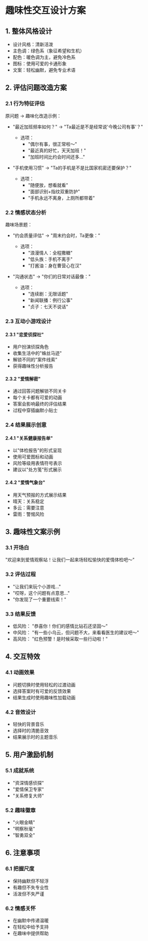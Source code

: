# 趣味性交互设计方案

## 1. 整体风格设计
- 设计风格：清新活泼
- 主色调：绿色系（象征希望和生机）
- 配色：暖色调为主，避免冷色系
- 图标：使用可爱的卡通形象
- 文案：轻松幽默，避免专业术语

## 2. 评估问题改造方案

### 2.1 行为特征评估
原问题 -> 趣味化改造示例：
- "最近加班频率如何？" -> "Ta最近是不是经常说'今晚公司有事'？"
  - 选项：
    - "偶尔有事，很正常啦～"
    - "最近真的好忙，天天加班！"
    - "加班时间比约会时间还多..."

- "手机使用习惯" -> "Ta的手机是不是比国家机密还要保护？"
  - 选项：
    - "随便放，想看就看"
    - "面部识别+指纹双重防护"
    - "手机永远不离身，上厕所都带着"

### 2.2 情感状态分析
趣味场景题：
- "约会质量评估" -> "周末约会时，Ta更像："
  - 选项：
    - "浪漫情人：全程撒糖"
    - "低头族：手机不离手"
    - "打酱油：身在曹营心在汉"

- "沟通状态" -> "你们的日常对话最像："
  - 选项：
    - "连续剧：无限话题"
    - "新闻联播：例行公事"
    - "贞子：七天不说话"

### 2.3 互动小游戏设计

#### 2.3.1 "恋爱侦探社"
- 用户扮演侦探角色
- 收集生活中的"蛛丝马迹"
- 解锁不同的"案件线索"
- 获得趣味性分析报告

#### 2.3.2 "爱情解密"
- 通过回答问题解锁不同关卡
- 每个关卡都有可爱的动画
- 答案会影响最终的评估结果
- 过程中穿插幽默小贴士

### 2.4 结果展示创意

#### 2.4.1 "关系健康报告单"
- 以"体检报告"的形式呈现
- 使用可爱图标和动画
- 风险等级用表情符号表示
- 建议以"处方笺"形式展示

#### 2.4.2 "爱情气象台"
- 用天气预报的方式展示结果
- 晴天：关系稳定
- 多云：需要注意
- 雷雨：警惕风险

## 3. 趣味性文案示例

### 3.1 开场白
"欢迎来到爱情观察站！让我们一起来场轻松愉快的爱情体检吧～"

### 3.2 评估过程
- "让我们来玩个小游戏..."
- "哎呀，这个问题有点意思..."
- "你发现了一个重要线索！"

### 3.3 结果反馈
- 低风险：
  "恭喜你！你们的感情比钻石还坚固～"
- 中风险：
  "有一些小乌云，但问题不大，来看看医生的建议吧～"
- 高风险：
  "红色预警！是时候采取一些行动啦！"

## 4. 交互特效

### 4.1 动画效果
- 问题切换时使用轻松的过渡动画
- 选择答案时有可爱的反馈效果
- 结果生成时使用趣味性加载动画

### 4.2 音效设计
- 轻快的背景音乐
- 选择时的清脆音效
- 结果展示时的主题音乐

## 5. 用户激励机制

### 5.1 成就系统
- "资深情感侦探"
- "爱情保卫专家"
- "关系修复大师"

### 5.2 趣味徽章
- "火眼金睛"
- "明察秋毫"
- "智勇双全"

## 6. 注意事项

### 6.1 把握尺度
- 保持幽默但不轻浮
- 有趣但不失专业性
- 活泼但不失严谨

### 6.2 情感关怀
- 在幽默中传递温暖
- 在轻松中给予支持
- 在趣味中提供帮助
